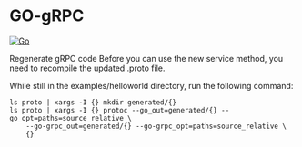 # GO-gRPC
[![Go](https://github.com/Allan-Nava/GO-gRPC/actions/workflows/go.yml/badge.svg)](https://github.com/Allan-Nava/GO-gRPC/actions/workflows/go.yml)

Regenerate gRPC code
Before you can use the new service method, you need to recompile the updated .proto file.

While still in the examples/helloworld directory, run the following command:


```
ls proto | xargs -I {} mkdir generated/{}
ls proto | xargs -I {} protoc --go_out=generated/{} --go_opt=paths=source_relative \
    --go-grpc_out=generated/{} --go-grpc_opt=paths=source_relative \
    {}





```
